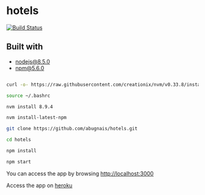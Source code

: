 # hotels
[![Build Status](https://travis-ci.org/abugnais/hotels.svg?branch=master)](https://travis-ci.org/abugnais/hotels)

## Built with
* nodejs@8.5.0
* npm@5.6.0

```bash

curl -o- https://raw.githubusercontent.com/creationix/nvm/v0.33.8/install.sh | bash

source ~/.bashrc 

nvm install 8.9.4

nvm install-latest-npm

git clone https://github.com/abugnais/hotels.git

cd hotels

npm install

npm start
```

You can access the app by browsing [http://localhost:3000](http://localhost:3000)

Access the app on [heroku](https://guarded-temple-66581.herokuapp.com)

